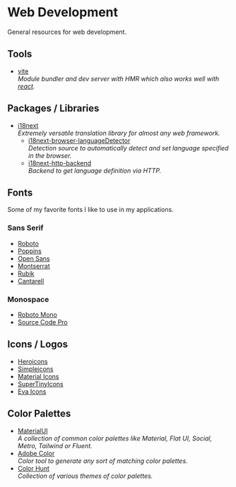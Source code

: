 # Web Development
General resources for web development.

## Tools
- [vite](https://github.com/vitejs/vite)  
  *Module bundler and dev server with HMR which also works well with [react](react.md).*

## Packages / Libraries
- [i18next](https://github.com/i18next/i18next)  
  *Extremely versatile translation library for almost any web framework.*
  - [i18next-browser-languageDetector](https://github.com/i18next/i18next-browser-languageDetector)  
    *Detection source to automatically detect and set language specified in the browser.*
  - [i18next-http-backend](https://github.com/i18next/i18next-http-backend)  
    *Backend to get language definition via HTTP.*

## Fonts
Some of my favorite fonts I like to use in my applications.

### Sans Serif
- [Roboto](https://fonts.google.com/specimen/Roboto)
- [Poppins](https://fonts.google.com/specimen/Poppins)
- [Open Sans](https://fonts.google.com/specimen/Open+Sans)
- [Montserrat](https://fonts.google.com/specimen/Montserrat)
- [Rubik](https://fonts.google.com/specimen/Rubik)
- [Cantarell](https://fonts.google.com/specimen/Cantarell)

### Monospace
- [Roboto Mono](https://fonts.google.com/specimen/Roboto+Mono)
- [Source Code Pro](https://fonts.google.com/specimen/Source+Code+Pro)

## Icons / Logos
- [Heroicons](https://heroicons.dev/)
- [Simpleicons](https://simpleicons.org/)
- [Material Icons](https://fonts.google.com/icons)
- [SuperTinyIcons](https://github.com/edent/SuperTinyIcons)
- [Eva Icons](https://github.com/akveo/eva-icons)

## Color Palettes
- [MaterialUI](https://materialui.co/)  
  *A collection of common color palettes like Material, Flat UI, Social, Metro, Tailwind or Fluent.*
- [Adobe Color](https://color.adobe.com/)  
  *Color tool to generate any sort of matching color palettes.*
- [Color Hunt](https://colorhunt.co/)  
  *Collection of various themes of color palettes.*
